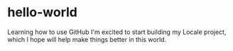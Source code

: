 # hello-world
Learning how to use GitHub
I'm excited to start building my Locale project, which I hope will help make things better in this world.
